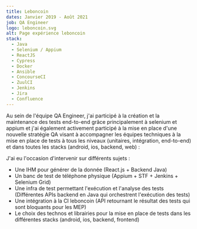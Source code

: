 ```yaml
---
title: Leboncoin
dates: Janvier 2019 - Août 2021
job: QA Engineer
logo: leboncoin.svg
alt: Page expérience leboncoin
stack: 
  - Java
  - Selenium / Appium
  - ReactJS
  - Cypress
  - Docker
  - Ansible
  - ConcourseCI
  - ZuulCI
  - Jenkins
  - Jira
  - Confluence 
---
```


Au sein de l'équipe QA Engineer, j'ai participé à la création et la maintenance des tests end-to-end grâce principalement à selenium et appium et j'ai également activement participé à la mise en place d'une nouvelle stratégie QA visant à accompagner les équipes techniques à la mise en place de tests à tous les niveaux (unitaires, intégration, end-to-end) et dans toutes les stacks (android, ios, backend, web) :

J'ai eu l'occasion d'intervenir sur différents sujets :
- Une IHM pour générer de la donnée (React.js + Backend Java)
- Un banc de test de téléphone physique (Appium + STF + Jenkins + Selenium Grid)
- Une infra de test permettant l'exécution et l'analyse des tests (Différentes APIs backend en Java qui orchestrent l'exécution des tests)
- Une intégration à la CI leboncoin (API retournant le résultat des tests qui sont bloquants pour les MEP)
- Le choix des technos et librairies pour la mise en place de tests dans les différentes stacks (android, ios, backend, frontend)
